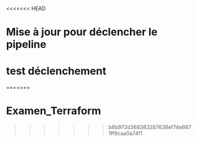 <<<<<<< HEAD
# Mise à jour pour déclencher le pipeline
# test déclenchement
=======
# Examen_Terraform
>>>>>>> b6b972d368383287638ef74e6671ff9caa0a74f1
 
